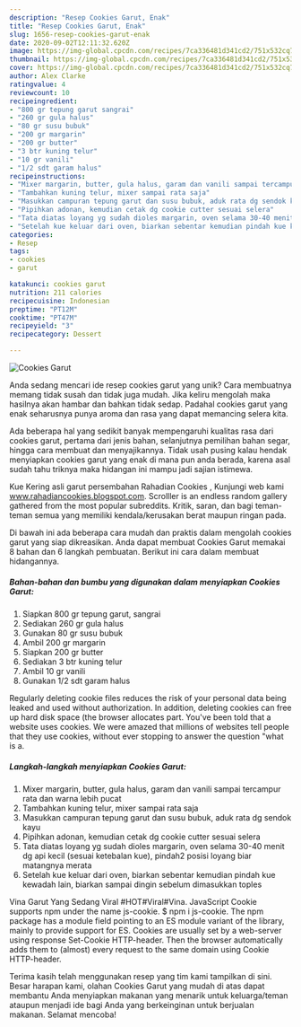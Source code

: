 ```yaml
---
description: "Resep Cookies Garut, Enak"
title: "Resep Cookies Garut, Enak"
slug: 1656-resep-cookies-garut-enak
date: 2020-09-02T12:11:32.620Z
image: https://img-global.cpcdn.com/recipes/7ca336481d341cd2/751x532cq70/cookies-garut-foto-resep-utama.jpg
thumbnail: https://img-global.cpcdn.com/recipes/7ca336481d341cd2/751x532cq70/cookies-garut-foto-resep-utama.jpg
cover: https://img-global.cpcdn.com/recipes/7ca336481d341cd2/751x532cq70/cookies-garut-foto-resep-utama.jpg
author: Alex Clarke
ratingvalue: 4
reviewcount: 10
recipeingredient:
- "800 gr tepung garut sangrai"
- "260 gr gula halus"
- "80 gr susu bubuk"
- "200 gr margarin"
- "200 gr butter"
- "3 btr kuning telur"
- "10 gr vanili"
- "1/2 sdt garam halus"
recipeinstructions:
- "Mixer margarin, butter, gula halus, garam dan vanili sampai tercampur rata dan warna lebih pucat"
- "Tambahkan kuning telur, mixer sampai rata saja"
- "Masukkan campuran tepung garut dan susu bubuk, aduk rata dg sendok kayu"
- "Pipihkan adonan, kemudian cetak dg cookie cutter sesuai selera"
- "Tata diatas loyang yg sudah dioles margarin, oven selama 30-40 menit dg api kecil (sesuai ketebalan kue), pindah2 posisi loyang biar matangnya merata"
- "Setelah kue keluar dari oven, biarkan sebentar kemudian pindah kue kewadah lain, biarkan sampai dingin sebelum dimasukkan toples"
categories:
- Resep
tags:
- cookies
- garut

katakunci: cookies garut 
nutrition: 211 calories
recipecuisine: Indonesian
preptime: "PT12M"
cooktime: "PT47M"
recipeyield: "3"
recipecategory: Dessert

---
```



![Cookies Garut](https://img-global.cpcdn.com/recipes/7ca336481d341cd2/751x532cq70/cookies-garut-foto-resep-utama.jpg)

Anda sedang mencari ide resep cookies garut yang unik? Cara membuatnya memang tidak susah dan tidak juga mudah. Jika keliru mengolah maka hasilnya akan hambar dan bahkan tidak sedap. Padahal cookies garut yang enak seharusnya punya aroma dan rasa yang dapat memancing selera kita.

Ada beberapa hal yang sedikit banyak mempengaruhi kualitas rasa dari cookies garut, pertama dari jenis bahan, selanjutnya pemilihan bahan segar, hingga cara membuat dan menyajikannya. Tidak usah pusing kalau hendak menyiapkan cookies garut yang enak di mana pun anda berada, karena asal sudah tahu triknya maka hidangan ini mampu jadi sajian istimewa.

Kue Kering asli garut persembahan Rahadian Cookies , Kunjungi web kami www.rahadiancookies.blogspot.com. Scrolller is an endless random gallery gathered from the most popular subreddits. Kritik, saran, dan bagi teman-teman semua yang memiliki kendala/kerusakan berat maupun ringan pada.


Di bawah ini ada beberapa cara mudah dan praktis dalam mengolah cookies garut yang siap dikreasikan. Anda dapat membuat Cookies Garut memakai 8 bahan dan 6 langkah pembuatan. Berikut ini cara dalam membuat hidangannya.

<!--inarticleads1-->

##### Bahan-bahan dan bumbu yang digunakan dalam menyiapkan Cookies Garut:

1. Siapkan 800 gr tepung garut, sangrai
1. Sediakan 260 gr gula halus
1. Gunakan 80 gr susu bubuk
1. Ambil 200 gr margarin
1. Siapkan 200 gr butter
1. Sediakan 3 btr kuning telur
1. Ambil 10 gr vanili
1. Gunakan 1/2 sdt garam halus


Regularly deleting cookie files reduces the risk of your personal data being leaked and used without authorization. In addition, deleting cookies can free up hard disk space (the browser allocates part. You&#39;ve been told that a website uses cookies. We were amazed that millions of websites tell people that they use cookies, without ever stopping to answer the question &#34;what is a. 

<!--inarticleads2-->

##### Langkah-langkah menyiapkan Cookies Garut:

1. Mixer margarin, butter, gula halus, garam dan vanili sampai tercampur rata dan warna lebih pucat
1. Tambahkan kuning telur, mixer sampai rata saja
1. Masukkan campuran tepung garut dan susu bubuk, aduk rata dg sendok kayu
1. Pipihkan adonan, kemudian cetak dg cookie cutter sesuai selera
1. Tata diatas loyang yg sudah dioles margarin, oven selama 30-40 menit dg api kecil (sesuai ketebalan kue), pindah2 posisi loyang biar matangnya merata
1. Setelah kue keluar dari oven, biarkan sebentar kemudian pindah kue kewadah lain, biarkan sampai dingin sebelum dimasukkan toples


Vina Garut Yang Sedang Viral #HOT#Viral#Vina. JavaScript Cookie supports npm under the name js-cookie. $ npm i js-cookie. The npm package has a module field pointing to an ES module variant of the library, mainly to provide support for ES. Cookies are usually set by a web-server using response Set-Cookie HTTP-header. Then the browser automatically adds them to (almost) every request to the same domain using Cookie HTTP-header. 

Terima kasih telah menggunakan resep yang tim kami tampilkan di sini. Besar harapan kami, olahan Cookies Garut yang mudah di atas dapat membantu Anda menyiapkan makanan yang menarik untuk keluarga/teman ataupun menjadi ide bagi Anda yang berkeinginan untuk berjualan makanan. Selamat mencoba!

